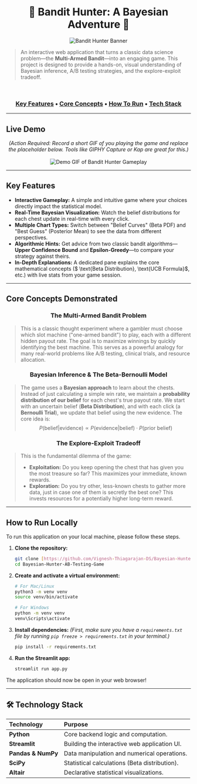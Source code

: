 <h1 align="center">🎯 Bandit Hunter: A Bayesian Adventure 🎯</h1>

<p align="center">
  <img src="assets/banner.jpg" alt="Bandit Hunter Banner">
</p>

> An interactive web application that turns a classic data science problem—the **Multi-Armed Bandit**—into an engaging game. This project is designed to provide a hands-on, visual understanding of Bayesian inference, A/B testing strategies, and the explore-exploit tradeoff.

<br>

<h3 align="center">
  <a href="#-key-features">Key Features</a> •
  <a href="#-core-concepts-demonstrated">Core Concepts</a> •
  <a href="#-how-to-run-locally">How To Run</a> •
  <a href="#-technology-stack">Tech Stack</a>
</h3>

---

## Live Demo

<p align="center">
  <i>(Action Required: Record a short GIF of you playing the game and replace the placeholder below. Tools like GIPHY Capture or Kap are great for this.)</i>
  <br><br>
  <img src="https://place-hold.it/800x450?text=Your_Gameplay_GIF_Here.gif" alt="Demo GIF of Bandit Hunter Gameplay">
</p>

---

## Key Features

* **Interactive Gameplay:** A simple and intuitive game where your choices directly impact the statistical model.
* **Real-Time Bayesian Visualization:** Watch the belief distributions for each chest update in real-time with every click.
* **Multiple Chart Types:** Switch between "Belief Curves" (Beta PDF) and "Best Guess" (Posterior Mean) to see the data from different perspectives.
* **Algorithmic Hints:** Get advice from two classic bandit algorithms—**Upper Confidence Bound** and **Epsilon-Greedy**—to compare your strategy against theirs.
* **In-Depth Explanations:** A dedicated pane explains the core mathematical concepts ($ \text{Beta Distribution}, \text{UCB Formula}$, etc.) with live stats from your game session.

---

## Core Concepts Demonstrated

<h3 align="center">The Multi-Armed Bandit Problem</h3>

> This is a classic thought experiment where a gambler must choose which slot machine ("one-armed bandit") to play, each with a different hidden payout rate. The goal is to maximize winnings by quickly identifying the best machine. This serves as a powerful analogy for many real-world problems like A/B testing, clinical trials, and resource allocation.

<h3 align="center">Bayesian Inference & The Beta-Bernoulli Model</h3>

> The game uses a **Bayesian approach** to learn about the chests. Instead of just calculating a simple win rate, we maintain a **probability distribution of our belief** for each chest's true payout rate. We start with an uncertain belief (**Beta Distribution**), and with each click (a **Bernoulli Trial**), we update that belief using the new evidence. The core idea is:
> $$ P(\text{belief} | \text{evidence}) \propto P(\text{evidence} | \text{belief}) \cdot P(\text{prior belief}) $$

<h3 align="center">The Explore-Exploit Tradeoff</h3>

> This is the fundamental dilemma of the game:
> * **Exploitation:** Do you keep opening the chest that has given you the most treasure so far? This maximizes your immediate, known rewards.
> * **Exploration:** Do you try other, less-known chests to gather more data, just in case one of them is secretly the best one? This invests resources for a potentially higher long-term reward.

---

## How to Run Locally

To run this application on your local machine, please follow these steps.

1.  **Clone the repository:**
    ```bash
    git clone [https://github.com/Vignesh-Thiagarajan-DS/Bayesian-Hunter-AB-Testing-Game.git](https://github.com/Vignesh-Thiagarajan-DS/Bayesian-Hunter-AB-Testing-Game.git)
    cd Bayesian-Hunter-AB-Testing-Game
    ```

2.  **Create and activate a virtual environment:**
    ```bash
    # For Mac/Linux
    python3 -m venv venv
    source venv/bin/activate

    # For Windows
    python -m venv venv
    venv\Scripts\activate
    ```

3.  **Install dependencies:**
    *(First, make sure you have a `requirements.txt` file by running `pip freeze > requirements.txt` in your terminal.)*
    ```bash
    pip install -r requirements.txt
    ```

4.  **Run the Streamlit app:**
    ```bash
    streamlit run app.py
    ```
The application should now be open in your web browser!

---

## 🛠️ Technology Stack

| Technology | Purpose |
| :--- | :--- |
| **Python** | Core backend logic and computation. |
| **Streamlit** | Building the interactive web application UI. |
| **Pandas & NumPy** | Data manipulation and numerical operations. |
| **SciPy** | Statistical calculations (Beta distribution). |
| **Altair** | Declarative statistical visualizations. |
